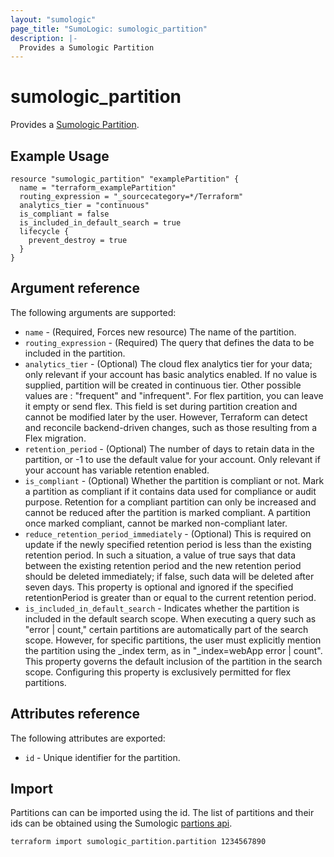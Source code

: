```yaml
---
layout: "sumologic"
page_title: "SumoLogic: sumologic_partition"
description: |-
  Provides a Sumologic Partition
---
```


# sumologic_partition
Provides a [Sumologic Partition][1].

## Example Usage
```hcl
resource "sumologic_partition" "examplePartition" {
  name = "terraform_examplePartition"
  routing_expression = "_sourcecategory=*/Terraform"
  analytics_tier = "continuous"
  is_compliant = false
  is_included_in_default_search = true
  lifecycle {
    prevent_destroy = true
  }
}
```

## Argument reference

The following arguments are supported:

- `name` - (Required, Forces new resource) The name of the partition.
- `routing_expression` - (Required) The query that defines the data to be included in the partition.
- `analytics_tier` - (Optional) The cloud flex analytics tier for your data; only relevant if your account has basic analytics enabled. If no value is supplied, partition will be created in continuous tier. Other possible values are : "frequent" and "infrequent". For flex partition, you can leave it empty or send flex.
This field is set during partition creation and cannot be modified later by the user. However, Terraform can detect and reconcile backend-driven changes, such as those resulting from a Flex migration.
- `retention_period` - (Optional) The number of days to retain data in the partition, or -1 to use the default value for your account. Only relevant if your account has variable retention enabled.
- `is_compliant` - (Optional) Whether the partition is compliant or not. Mark a partition as compliant if it contains data used for compliance or audit purpose. Retention for a compliant partition can only be increased and cannot be reduced after the partition is marked compliant. A partition once marked compliant, cannot be marked non-compliant later.
- `reduce_retention_period_immediately` - (Optional) This is required on update if the newly specified retention period is less than the existing retention period. In such a situation, a value of true says that data between the existing retention period and the new retention period should be deleted immediately; if false, such data will be deleted after seven days. This property is optional and ignored if the specified retentionPeriod is greater than or equal to the current retention period.
- `is_included_in_default_search` - Indicates whether the partition is included in the default search scope. When executing a query such as "error | count," certain partitions are automatically part of the search scope. However, for specific partitions, the user must explicitly mention the partition using the _index term, as in "_index=webApp error | count". This property governs the default inclusion of the partition in the search scope. Configuring this property is exclusively permitted for flex partitions.

## Attributes reference

The following attributes are exported:

- `id` - Unique identifier for the partition.
## Import
Partitions can can be imported using the id. The list of partitions and their ids can be obtained using the Sumologic [partions api][2].

```hcl
terraform import sumologic_partition.partition 1234567890
```

[1]: https://help.sumologic.com/docs/manage/partitions/data-tiers/
[2]: https://api.sumologic.com/docs/#operation/listPartitions

